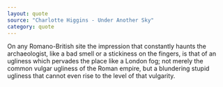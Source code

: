 ```yaml
---
layout: quote
source: "Charlotte Higgins - Under Another Sky"
category: quote
---
```


On any Romano-British site the impression that constantly haunts the archaeologist, like a bad smell or a stickiness on the fingers, is that of an ugliness which pervades the place like a London fog; not merely the common vulgar ugliness of the Roman empire, but a blundering stupid ugliness that cannot even rise to the level of that vulgarity.

